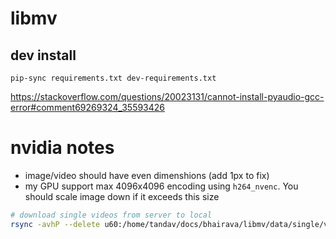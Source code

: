 # libmv

## dev install

```shell
pip-sync requirements.txt dev-requirements.txt
```

https://stackoverflow.com/questions/20023131/cannot-install-pyaudio-gcc-error#comment69269324_35593426

# nvidia notes
- image/video should have even dimenshions (add 1px to fix)
- my GPU support max 4096x4096 encoding using `h264_nvenc`. You should scale image down if it exceeds this size

```sh
# download single videos from server to local
rsync -avhP --delete u60:/home/tandav/docs/bhairava/libmv/data/single/video/* video/
```
